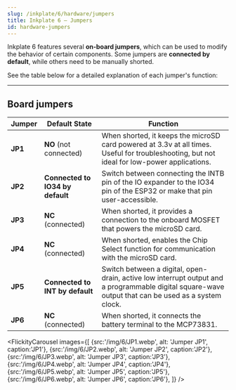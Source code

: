 ```yaml
---
slug: /inkplate/6/hardware/jumpers
title: Inkplate 6 – Jumpers
id: hardware-jumpers
---
```


Inkplate 6 features several **on-board jumpers**, which can be used to modify the behavior of certain components. Some jumpers are **connected by default**, while others need to be manually shorted.

See the table below for a detailed explanation of each jumper's function:

---

## Board jumpers

| **Jumper** | **Default State** | **Function** |
|---|---|---|
| **JP1** 	| **NO** (not connected) 	| When shorted, it keeps the microSD card powered at 3.3v at all times. Useful for troubleshooting, but not ideal for low-power applications. |
| **JP2** |  **Connected to IO34 by default** | Switch between connecting the INTB pin of the IO expander to the IO34 pin of the ESP32 or make that pin user-accessible. |
| **JP3** |  **NC** (connected) 	| When shorted, it provides a connection to the onboard MOSFET that powers the microSD card. |
| **JP4** |  **NC** (connected) 	| When shorted, enables the Chip Select function for communication with the microSD card. 	|
| **JP5** | **Connected to INT by default** 	| Switch between a digital, open-drain, active low interrupt output and a programmable digital square-wave output that can be used as a system clock. 	|
| **JP6** | **NC** (connected) 	| When shorted, it connects the battery terminal to the MCP73831. |

<FlickityCarousel
images={[
  {src:'/img/6/JP1.webp', alt: 'Jumper JP1', caption:'JP1'},
  {src:'/img/6/JP2.webp', alt: 'Jumper JP2', caption:'JP2'},
  {src:'/img/6/JP3.webp', alt: 'Jumper JP3', caption:'JP3'},
  {src:'/img/6/JP4.webp', alt: 'Jumper JP4', caption:'JP4'},
  {src:'/img/6/JP5.webp', alt: 'Jumper JP5', caption:'JP5'},
  {src:'/img/6/JP6.webp', alt: 'Jumper JP6', caption:'JP6'},
]}
/>